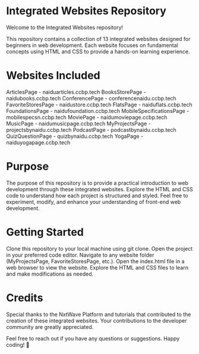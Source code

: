 # Integrated Websites Repository
Welcome to the Integrated Websites repository!

This repository contains a collection of 13 integrated websites designed for beginners in web development. Each website focuses on fundamental concepts using HTML and CSS to provide a hands-on learning experience.

# Websites Included

ArticlesPage - naiduarticles.ccbp.tech
BooksStorePage - naidubooks.ccbp.tech
ConferencePage - conferencenaidu.ccbp.tech
FavoriteStoresPage - naidustore.ccbp.tech
FlatsPage - naiduflats.ccbp.tech
FoundationsPage - naidufoundation.ccbp.tech
MobileSpecificationsPage - mobilespecsn.ccbp.tech
MoviePage - naidumoviepage.ccbp.tech
MusicPage - naidumusicpage.ccbp.tech
MyProjectsPage - projectsbynaidu.ccbp.tech
PodcastPage - podcastbynaidu.ccbp.tech
QuizQuestionPage - quizbynaidu.ccbp.tech
YogaPage - naiduyogapage.ccbp.tech

# Purpose

The purpose of this repository is to provide a practical introduction to web development through these integrated websites. Explore the HTML and CSS code to understand how each project is structured and styled. Feel free to experiment, modify, and enhance your understanding of front-end web development.

# Getting Started

Clone this repository to your local machine using git clone.
Open the project in your preferred code editor.
Navigate to any website folder (MyProjectsPage, FavoriteStoresPage, etc.).
Open the index.html file in a web browser to view the website.
Explore the HTML and CSS files to learn and make modifications as needed.

# Credits

Special thanks to the NxtWave Platform and tutorials that contributed to the creation of these integrated websites. Your contributions to the developer community are greatly appreciated.

Feel free to reach out if you have any questions or suggestions. Happy coding! 🚀

